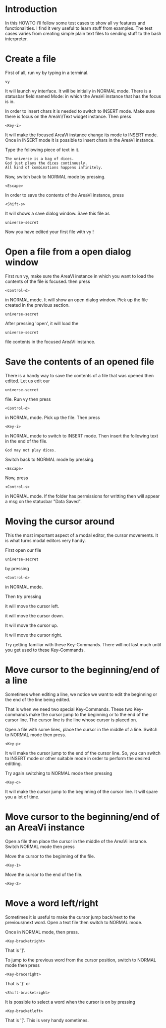 Introduction
============

In this HOWTO i'll follow some test cases to show all vy features and functionalities. 
I find it very useful to learn stuff from examples. The test cases varies from creating 
simple plain text files to sending stuff to the bash interpreter.

Create a file
=============

First of all, run vy by typing in a terminal.

    vy

It will launch vy interface. It will be initially in NORMAL mode. There is a statusbar 
field named Mode: in which the AreaVi instance that has the focus is in.


In order to insert chars it is needed to switch to INSERT mode. Make sure there is focus 
on the AreaVi/Text widget instance. Then press

    <Key-i>

It will make the focused AreaVi instance change its mode to INSERT mode. Once in INSERT mode 
it is possible to insert chars in the AreaVi instance.

Type the following piece of text in it.

    The universe is a bag of dices. 
    God just plays the dices continously.
    All kind of combinations happens infinitely.

Now, switch back to NORMAL mode by pressing.

    <Escape>

In order to save the contents of the AreaVi instance, press

    <Shift-s>    

It will shows a save dialog window. Save this file as 
    
    universe-secret

Now you have edited your first file with vy !


Open a file from a open dialog window
=====================================

First run vy, make sure the AreaVi instance in which you want to load the contents 
of the file is focused. then press

    <Control-d>

in NORMAL mode. It will show an open dialog window. Pick up the file created 
in the previous section.

    universe-secret

After pressing 'open', it will load the

    universe-secret

file contents in the focused AreaVi instance.


Save the contents of an opened file
===================================

There is a handy way to save the contents of a file that was opened 
then edited. Let us edit our 

    universe-secret

file. Run vy then press

    <Control-d>

in NORMAL mode. Pick up the file. Then press

    <Key-i>

in NORMAL mode to switch to INSERT mode. Then insert the following 
text in the end of the file.

    God may not play dices.

Switch back to NORMAL mode by pressing.

    <Escape>

Now, press

    <Control-s>

in NORMAL mode. If the folder has permissions for writting then will 
appear a msg on the statusbar "Data Saved".

Moving the cursor around
========================

This the most important aspect of a modal editor, the cursor movements.
It is what turns modal editors very handy.

First open our file

    universe-secret

by pressing 

    <Control-d>

in NORMAL mode.

Then try pressing 

it will move the cursor left.
    <Key-h>

it will move the cursor down.
    <Key-j>

It will move the cursor up.
    <Key-k>

It will move the cursor right.
    <Key-l>

Try getting familiar with these Key-Commands. There will not last
much until you get used to these Key-Commands.

Move cursor to the beginning/end of a line
==========================================

Sometimes when editing a line, we notice we want to edit the beginning or 
the end of the line being edited. 

That is when we need two special Key-Commands. These two Key-commands make 
the cursor jump to the beginning or to the end of the cursor line.
The cursor line is the line whose cursor is placed on.

Open a file with some lines, place the cursor in the middle of a line.
Switch to NORMAL mode then press.

    <Key-p>

It will make the cursor jump to the end of the cursor line. So, you can switch to INSERT mode
or other suitable mode in order to perform the desired editting.

Try again switching to NORMAL mode then pressing

    <Key-o>

It will make the cursor jump to the beginning of the cursor line. It will spare you a lot 
of time.

Move cursor to the beginning/end of an AreaVi instance
======================================================

Open a file then place the cursor in the middle of the AreaVi instance.
Switch NORMAL mode then press 

Move the cursor to the beginning of the file.

    <Key-1>

Move the cursor to the end of the file.

    <Key-2>


Move a word left/right
======================

Sometimes it is useful to make the cursor jump back/next to the previous/next word.
Open a text file then switch to NORMAL mode.

Once in NORMAL mode, then press.

    <Key-bracketright>

That is ']'.

To jump to the previous word from the cursor position, switch to NORMAL mode then press

    <Key-braceright>

That is '}' or 

    <Shift-bracketright>

It is possible to select a word when the cursor is on by pressing


    <Key-bracketleft>

That is '['. This is very handy sometimes.





















